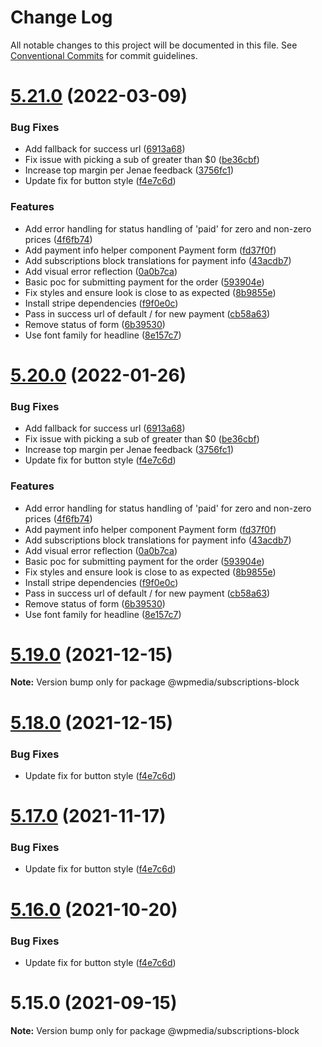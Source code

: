 # Change Log

All notable changes to this project will be documented in this file.
See [Conventional Commits](https://conventionalcommits.org) for commit guidelines.

# [5.21.0](https://github.com/WPMedia/arc-themes-blocks/compare/@wpmedia/subscriptions-block@5.20.0...@wpmedia/subscriptions-block@5.21.0) (2022-03-09)


### Bug Fixes

* Add fallback for success url ([6913a68](https://github.com/WPMedia/arc-themes-blocks/commit/6913a68610b5ca95a8a9782d4cf3bdedeb4b7f45))
* Fix issue with picking a sub of greater than $0 ([be36cbf](https://github.com/WPMedia/arc-themes-blocks/commit/be36cbfcd3c4f8d769cebd6a0f077e65654b1728))
* Increase top margin per Jenae feedback ([3756fc1](https://github.com/WPMedia/arc-themes-blocks/commit/3756fc1ee4a95711e10aa45b5e544ebd7f8f9a42))
* Update fix for button style ([f4e7c6d](https://github.com/WPMedia/arc-themes-blocks/commit/f4e7c6d4dd9b9a78efd9d5c4cea52b28679cbefe))


### Features

* Add error handling for status handling of 'paid' for zero and non-zero prices ([4f6fb74](https://github.com/WPMedia/arc-themes-blocks/commit/4f6fb7422c62a7732364fadcf1f0532e42ba8629))
* Add payment info helper component Payment form ([fd37f0f](https://github.com/WPMedia/arc-themes-blocks/commit/fd37f0fb668fb9685d4dcd9dd3f6d6b8065e9761))
* Add subscriptions block translations for payment info ([43acdb7](https://github.com/WPMedia/arc-themes-blocks/commit/43acdb71105670aae7d4a9cef2c725ebe8a72da2))
* Add visual error reflection ([0a0b7ca](https://github.com/WPMedia/arc-themes-blocks/commit/0a0b7cad311a2a1b4ed3594c3eb286c5cf6757be))
* Basic poc for submitting payment for the order ([593904e](https://github.com/WPMedia/arc-themes-blocks/commit/593904ec2ba84a905a830ab7772fe9d6a7020636))
* Fix styles and ensure look is close to as expected ([8b9855e](https://github.com/WPMedia/arc-themes-blocks/commit/8b9855e0239acbb2ccfb76b24b2048eee5482a4d))
* Install stripe dependencies ([f9f0e0c](https://github.com/WPMedia/arc-themes-blocks/commit/f9f0e0cee49e68e009313868a7921546d89ca915))
* Pass in success url of default / for new payment ([cb58a63](https://github.com/WPMedia/arc-themes-blocks/commit/cb58a63d159d7f36c21a88f70ee627c417488e15))
* Remove status of form ([6b39530](https://github.com/WPMedia/arc-themes-blocks/commit/6b395303234e45abc79c1456453ad8d79f0b8b85))
* Use font family for headline ([8e157c7](https://github.com/WPMedia/arc-themes-blocks/commit/8e157c7f0c76bddb0a30cba92e635deea8f4fd5a))





# [5.20.0](https://github.com/WPMedia/arc-themes-blocks/compare/@wpmedia/subscriptions-block@5.19.0...@wpmedia/subscriptions-block@5.20.0) (2022-01-26)

### Bug Fixes

- Add fallback for success url ([6913a68](https://github.com/WPMedia/arc-themes-blocks/commit/6913a68610b5ca95a8a9782d4cf3bdedeb4b7f45))
- Fix issue with picking a sub of greater than $0 ([be36cbf](https://github.com/WPMedia/arc-themes-blocks/commit/be36cbfcd3c4f8d769cebd6a0f077e65654b1728))
- Increase top margin per Jenae feedback ([3756fc1](https://github.com/WPMedia/arc-themes-blocks/commit/3756fc1ee4a95711e10aa45b5e544ebd7f8f9a42))
- Update fix for button style ([f4e7c6d](https://github.com/WPMedia/arc-themes-blocks/commit/f4e7c6d4dd9b9a78efd9d5c4cea52b28679cbefe))

### Features

- Add error handling for status handling of 'paid' for zero and non-zero prices ([4f6fb74](https://github.com/WPMedia/arc-themes-blocks/commit/4f6fb7422c62a7732364fadcf1f0532e42ba8629))
- Add payment info helper component Payment form ([fd37f0f](https://github.com/WPMedia/arc-themes-blocks/commit/fd37f0fb668fb9685d4dcd9dd3f6d6b8065e9761))
- Add subscriptions block translations for payment info ([43acdb7](https://github.com/WPMedia/arc-themes-blocks/commit/43acdb71105670aae7d4a9cef2c725ebe8a72da2))
- Add visual error reflection ([0a0b7ca](https://github.com/WPMedia/arc-themes-blocks/commit/0a0b7cad311a2a1b4ed3594c3eb286c5cf6757be))
- Basic poc for submitting payment for the order ([593904e](https://github.com/WPMedia/arc-themes-blocks/commit/593904ec2ba84a905a830ab7772fe9d6a7020636))
- Fix styles and ensure look is close to as expected ([8b9855e](https://github.com/WPMedia/arc-themes-blocks/commit/8b9855e0239acbb2ccfb76b24b2048eee5482a4d))
- Install stripe dependencies ([f9f0e0c](https://github.com/WPMedia/arc-themes-blocks/commit/f9f0e0cee49e68e009313868a7921546d89ca915))
- Pass in success url of default / for new payment ([cb58a63](https://github.com/WPMedia/arc-themes-blocks/commit/cb58a63d159d7f36c21a88f70ee627c417488e15))
- Remove status of form ([6b39530](https://github.com/WPMedia/arc-themes-blocks/commit/6b395303234e45abc79c1456453ad8d79f0b8b85))
- Use font family for headline ([8e157c7](https://github.com/WPMedia/arc-themes-blocks/commit/8e157c7f0c76bddb0a30cba92e635deea8f4fd5a))

# [5.19.0](https://github.com/WPMedia/arc-themes-blocks/compare/@wpmedia/subscriptions-block@5.18.0...@wpmedia/subscriptions-block@5.19.0) (2021-12-15)

**Note:** Version bump only for package @wpmedia/subscriptions-block

# [5.18.0](https://github.com/WPMedia/fusion-news-theme-blocks/compare/@wpmedia/subscriptions-block@5.17.0...@wpmedia/subscriptions-block@5.18.0) (2021-12-15)

### Bug Fixes

- Update fix for button style ([f4e7c6d](https://github.com/WPMedia/fusion-news-theme-blocks/commit/f4e7c6d4dd9b9a78efd9d5c4cea52b28679cbefe))

# [5.17.0](https://github.com/WPMedia/fusion-news-theme-blocks/compare/@wpmedia/subscriptions-block@5.16.0...@wpmedia/subscriptions-block@5.17.0) (2021-11-17)

### Bug Fixes

- Update fix for button style ([f4e7c6d](https://github.com/WPMedia/fusion-news-theme-blocks/commit/f4e7c6d4dd9b9a78efd9d5c4cea52b28679cbefe))

# [5.16.0](https://github.com/WPMedia/fusion-news-theme-blocks/compare/@wpmedia/subscriptions-block@5.15.0...@wpmedia/subscriptions-block@5.16.0) (2021-10-20)

### Bug Fixes

- Update fix for button style ([f4e7c6d](https://github.com/WPMedia/fusion-news-theme-blocks/commit/f4e7c6d4dd9b9a78efd9d5c4cea52b28679cbefe))

# 5.15.0 (2021-09-15)

**Note:** Version bump only for package @wpmedia/subscriptions-block
